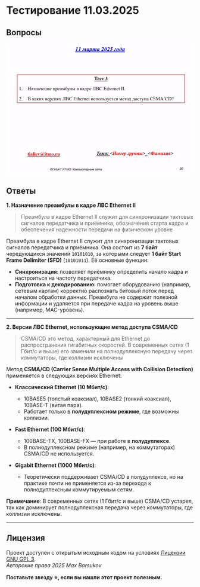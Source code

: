# Тестирование 11.03.2025

## Вопросы

![Тестирование 11.03.2025](./images/11.03.2025.jpg)

## Ответы

**1. Назначение преамбулы в кадре ЛВС Ethernet II**

> Преамбула в кадре Ethernet II служит для синхронизации тактовых сигналов передатчика и приёмника, обозначения старта кадра и обеспечения надежности передачи на физическом уровне

Преамбула в кадре Ethernet II служит для синхронизации тактовых сигналов передатчика и приёмника. Она состоит из **7 байт** чередующихся значений `10101010`, за которыми следует **1 байт Start Frame Delimiter (SFD)** (`10101011`). Её основные функции:
- **Синхронизация**: позволяет приёмнику определить начало кадра и настроиться на частоту передатчика.
- **Подготовка к декодированию**: помогает оборудованию (например, сетевым картам) корректно распознать битовый поток перед началом обработки данных.
Преамбула не содержит полезной информации и удаляется при передаче кадра на уровень выше (например, MAC-уровень).

---

**2. Версии ЛВС Ethernet, использующие метод доступа CSMA/CD**

> CSMA/CD это метод, характерный для Ethernet до распространения гигабитных скоростей. В современных сетях (1 Гбит/с и выше) его заменили на полнодуплексную передачу через коммутаторы, где коллизии исключены

Метод **CSMA/CD (Carrier Sense Multiple Access with Collision Detection)** применяется в следующих версиях Ethernet:
- **Классический Ethernet (10 Мбит/с)**:
  - 10BASE5 (толстый коаксиал), 10BASE2 (тонкий коаксиал), 10BASE-T (витая пара).
  - Работает только в **полудуплексном режиме**, где возможны коллизии.

- **Fast Ethernet (100 Мбит/с)**:
  - 100BASE-TX, 100BASE-FX — при работе в **полудуплексе**.
  - В полнодуплексном режиме (например, на коммутаторах) CSMA/CD не используется.

- **Gigabit Ethernet (1000 Мбит/с)**:
  - Теоретически поддерживает CSMA/CD в полудуплексе, но на практике почти не применяется из-за перехода к полнодуплексным коммутируемым сетям.

**Примечание**: В современных сетях (1 Гбит/с и выше) CSMA/CD устарел, так как доминирует полнодуплексная передача через коммутаторы, где коллизии исключены.

---

## Лицензия <a name="license"></a>

Проект доступен с открытым исходным кодом на условиях [Лицензии GNU GPL 3](https://opensource.org/license/gpl-3-0/). \
*Авторские права 2025 Max Barsukov*

**Поставьте звезду :star:, если вы нашли этот проект полезным.**
